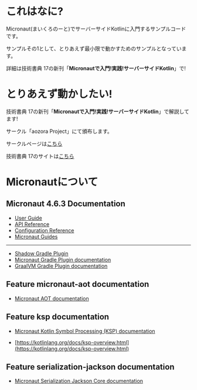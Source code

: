 # これはなに?
Micronaut(まいくろのーと)でサーバーサイドKotlinに入門するサンプルコードです。

サンプルその1として、とりあえず最小限で動かすためのサンプルとなっています。

詳細は技術書典 17の新刊「**Micronautで入門!実践!サーバーサイドKotlin**」で!

# とりあえず動かしたい!
技術書典 17の新刊「**Micronautで入門!実践!サーバーサイドKotlin**」で解説してます!

サークル「aozora Project」にて頒布します。

サークルページは[こちら](https://techbookfest.org/organization/30860006)

技術書典 17のサイトは[こちら](https://techbookfest.org/event/tbf17/market)

# Micronautについて

## Micronaut 4.6.3 Documentation

- [User Guide](https://docs.micronaut.io/4.6.3/guide/index.html)
- [API Reference](https://docs.micronaut.io/4.6.3/api/index.html)
- [Configuration Reference](https://docs.micronaut.io/4.6.3/guide/configurationreference.html)
- [Micronaut Guides](https://guides.micronaut.io/index.html)
---

- [Shadow Gradle Plugin](https://plugins.gradle.org/plugin/com.github.johnrengelman.shadow)
- [Micronaut Gradle Plugin documentation](https://micronaut-projects.github.io/micronaut-gradle-plugin/latest/)
- [GraalVM Gradle Plugin documentation](https://graalvm.github.io/native-build-tools/latest/gradle-plugin.html)
## Feature micronaut-aot documentation

- [Micronaut AOT documentation](https://micronaut-projects.github.io/micronaut-aot/latest/guide/)


## Feature ksp documentation

- [Micronaut Kotlin Symbol Processing (KSP) documentation](https://docs.micronaut.io/latest/guide/#kotlin)

- [https://kotlinlang.org/docs/ksp-overview.html](https://kotlinlang.org/docs/ksp-overview.html)


## Feature serialization-jackson documentation

- [Micronaut Serialization Jackson Core documentation](https://micronaut-projects.github.io/micronaut-serialization/latest/guide/)


